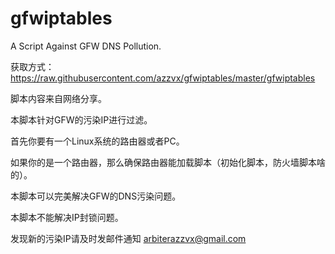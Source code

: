 gfwiptables
===========

A Script Against GFW DNS Pollution.

获取方式：https://raw.githubusercontent.com/azzvx/gfwiptables/master/gfwiptables

脚本内容来自网络分享。

本脚本针对GFW的污染IP进行过滤。

首先你要有一个Linux系统的路由器或者PC。

如果你的是一个路由器，那么确保路由器能加载脚本（初始化脚本，防火墙脚本啥的）。

本脚本可以完美解决GFW的DNS污染问题。

本脚本不能解决IP封锁问题。

发现新的污染IP请及时发邮件通知 arbiterazzvx@gmail.com
